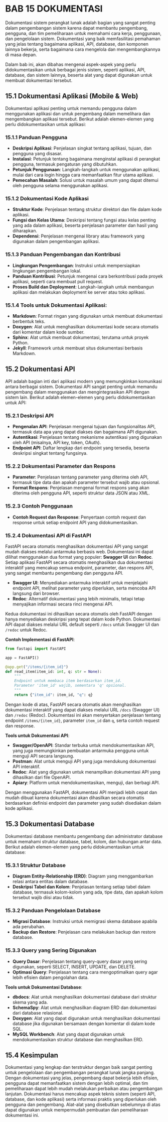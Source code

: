 # BAB 15 DOKUMENTASI

Dokumentasi sistem perangkat lunak adalah bagian yang sangat penting dalam pengembangan sistem karena dapat membantu pengembang, pengguna, dan tim pemeliharaan untuk memahami cara kerja, penggunaan, dan pengelolaan sistem. Dokumentasi yang baik memfasilitasi pemahaman yang jelas tentang bagaimana aplikasi, API, database, dan komponen lainnya bekerja, serta bagaimana cara mengelola dan mengembangkannya di masa depan.

Dalam bab ini, akan dibahas mengenai aspek-aspek yang perlu didokumentasikan untuk berbagai jenis sistem, seperti aplikasi, API, database, dan sistem lainnya, beserta alat yang dapat digunakan untuk membuat dokumentasi tersebut.

## 15.1 Dokumentasi Aplikasi (Mobile & Web)

Dokumentasi aplikasi penting untuk memandu pengguna dalam menggunakan aplikasi dan untuk pengembang dalam memelihara dan mengembangkan aplikasi tersebut. Berikut adalah elemen-elemen yang perlu didokumentasikan untuk aplikasi:

### 15.1.1 Panduan Pengguna

- **Deskripsi Aplikasi**: Penjelasan singkat tentang aplikasi, tujuan, dan pengguna yang disasar.
- **Instalasi**: Petunjuk tentang bagaimana menginstal aplikasi di perangkat pengguna, termasuk pengaturan yang dibutuhkan.
- **Petunjuk Penggunaan**: Langkah-langkah untuk menggunakan aplikasi, mulai dari cara login hingga cara memanfaatkan fitur utama aplikasi.
- **Pemecahan Masalah**: Solusi untuk masalah umum yang dapat ditemui oleh pengguna selama menggunakan aplikasi.

### 15.1.2 Dokumentasi Kode Aplikasi

- **Struktur Kode**: Penjelasan tentang struktur direktori dan file dalam kode aplikasi.
- **Fungsi dan Kelas Utama**: Deskripsi tentang fungsi atau kelas penting yang ada dalam aplikasi, beserta penjelasan parameter dan hasil yang diharapkan.
- **Dependensi**: Penjelasan mengenai library atau framework yang digunakan dalam pengembangan aplikasi.

### 15.1.3 Panduan Pengembangan dan Kontribusi

- **Lingkungan Pengembangan**: Instruksi untuk mempersiapkan lingkungan pengembangan lokal.
- **Panduan Kontribusi**: Petunjuk mengenai cara berkontribusi pada proyek aplikasi, seperti cara membuat pull request.
- **Proses Build dan Deployment**: Langkah-langkah untuk membangun aplikasi dan melakukan deployment ke server atau toko aplikasi.

### **15.1.4 Tools untuk Dokumentasi Aplikasi**:

- **Markdown**: Format ringan yang digunakan untuk membuat dokumentasi berbentuk teks.
- **Doxygen**: Alat untuk menghasilkan dokumentasi kode secara otomatis dari komentar dalam kode sumber.
- **Sphinx**: Alat untuk membuat dokumentasi, terutama untuk proyek Python.
- **Jekyll**: Framework untuk membuat situs dokumentasi berbasis Markdown.

## 15.2 Dokumentasi API

API adalah bagian inti dari aplikasi modern yang memungkinkan komunikasi antara berbagai sistem. Dokumentasi API sangat penting untuk memandu pengembang dalam menggunakan dan mengintegrasikan API dengan sistem lain. Berikut adalah elemen-elemen yang perlu didokumentasikan untuk API:

### 15.2.1 Deskripsi API

- **Pengenalan API**: Penjelasan mengenai tujuan dan fungsionalitas API, termasuk data apa yang dapat diakses dan bagaimana API digunakan.
- **Autentikasi**: Penjelasan tentang mekanisme autentikasi yang digunakan oleh API (misalnya, API key, token, OAuth).
- **Endpoint API**: Daftar lengkap dari endpoint yang tersedia, beserta deskripsi singkat tentang fungsinya.

### 15.2.2 Dokumentasi Parameter dan Respons

- **Parameter**: Penjelasan tentang parameter yang diterima oleh API, termasuk tipe data dan apakah parameter tersebut wajib atau opsional.
- **Format Respons**: Penjelasan mengenai format respons yang akan diterima oleh pengguna API, seperti struktur data JSON atau XML.

### 15.2.3 Contoh Penggunaan

- **Contoh Request dan Response**: Penyertaan contoh request dan response untuk setiap endpoint API yang didokumentasikan.

### 15.2.4 Dokumentasi API di FastAPI

FastAPI secara otomatis menghasilkan dokumentasi API yang sangat mudah diakses melalui antarmuka berbasis web. Dokumentasi ini dapat dilihat menggunakan dua format yang populer: **Swagger UI** dan **Redoc**. Setiap aplikasi FastAPI secara otomatis menghasilkan dua dokumentasi interaktif yang mencakup semua endpoint, parameter, dan respons API, yang sangat membantu pengembang dan pengguna API.

- **Swagger UI**: Menyediakan antarmuka interaktif untuk menjelajahi endpoint API, melihat parameter yang diperlukan, serta mencoba API langsung dari browser.
- **Redoc**: Alternatif dokumentasi yang lebih minimalis, tetapi tetap menyajikan informasi secara rinci mengenai API.

Kedua dokumentasi ini dihasilkan secara otomatis oleh FastAPI dengan hanya menyediakan deskripsi yang tepat dalam kode Python. Dokumentasi API dapat diakses melalui URL default seperti `/docs` untuk Swagger UI dan `/redoc` untuk Redoc.

**Contoh Implementasi di FastAPI**:

```python
from fastapi import FastAPI

app = FastAPI()

@app.get("/items/{item_id}")
def read_item(item_id: int, q: str = None):
    """
    Endpoint untuk membaca item berdasarkan item_id.
    Parameter 'item_id' wajib, sementara 'q' opsional.
    """
    return {"item_id": item_id, "q": q}

```

Dengan kode di atas, FastAPI secara otomatis akan menghasilkan dokumentasi interaktif yang dapat diakses melalui URL `/docs` (Swagger UI) dan `/redoc` (Redoc). Dokumentasi ini akan menyertakan penjelasan tentang endpoint `/items/{item_id}`, parameter `item_id` dan `q`, serta contoh request dan response.

**Tools untuk Dokumentasi API**:

- **Swagger/OpenAPI**: Standar terbuka untuk mendokumentasikan API, yang juga memungkinkan pembuatan antarmuka pengguna untuk menguji API secara langsung.
- **Postman**: Alat untuk menguji API yang juga mendukung dokumentasi API interaktif.
- **Redoc**: Alat yang digunakan untuk menampilkan dokumentasi API yang dihasilkan dari file OpenAPI.
- **Apiary**: Platform untuk mendokumentasikan, menguji, dan berbagi API.

Dengan menggunakan FastAPI, dokumentasi API menjadi lebih cepat dan mudah dibuat karena dokumentasi akan dihasilkan secara otomatis berdasarkan definisi endpoint dan parameter yang sudah disediakan dalam kode aplikasi.

## 15.3 Dokumentasi Database

Dokumentasi database membantu pengembang dan administrator database untuk memahami struktur database, tabel, kolom, dan hubungan antar data. Berikut adalah elemen-elemen yang perlu didokumentasikan untuk database:

### 15.3.1 Struktur Database

- **Diagram Entity-Relationship (ERD)**: Diagram yang menggambarkan relasi antara entitas dalam database.
- **Deskripsi Tabel dan Kolom**: Penjelasan tentang setiap tabel dalam database, termasuk kolom-kolom yang ada, tipe data, dan apakah kolom tersebut wajib diisi atau tidak.

### 15.3.2 Panduan Pengelolaan Database

- **Migrasi Database**: Instruksi untuk memigrasi skema database apabila ada perubahan.
- **Backup dan Restore**: Penjelasan cara melakukan backup dan restore database.

### 15.3.3 Query yang Sering Digunakan

- **Query Dasar**: Penjelasan tentang query-query dasar yang sering digunakan, seperti SELECT, INSERT, UPDATE, dan DELETE.
- **Optimasi Query**: Penjelasan tentang cara mengoptimalkan query agar lebih efisien dalam pengolahan data.

**Tools untuk Dokumentasi Database**:

- **dbdocs**: Alat untuk menghasilkan dokumentasi database dari struktur skema yang ada.
- **SchemaSpy**: Alat untuk menghasilkan diagram ERD dan dokumentasi dari database relasional.
- **Doxygen**: Alat yang dapat digunakan untuk menghasilkan dokumentasi database jika digunakan bersamaan dengan komentar di dalam kode SQL.
- **MySQL Workbench**: Alat yang dapat digunakan untuk mendokumentasikan struktur database dan menghasilkan ERD.

## 15.4 Kesimpulan

Dokumentasi yang lengkap dan terstruktur dengan baik sangat penting untuk pengelolaan dan pengembangan perangkat lunak jangka panjang. Dengan dokumentasi yang jelas, pengembang dapat bekerja lebih efisien, pengguna dapat memanfaatkan sistem dengan lebih optimal, dan tim pemeliharaan dapat lebih mudah melakukan perbaikan atau pengembangan lanjutan. Dokumentasi harus mencakup aspek teknis sistem (seperti API, database, dan kode aplikasi) serta informasi praktis yang diperlukan oleh pengguna dan pengembang. Alat-alat yang disebutkan sebelumnya di atas dapat digunakan untuk mempermudah pembuatan dan pemeliharaan dokumentasi ini.
